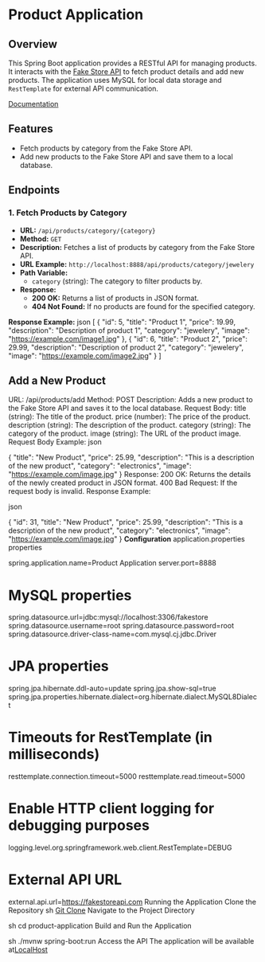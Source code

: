 # Product Application

## Overview

This Spring Boot application provides a RESTful API for managing products. It interacts with the [Fake Store API](https://fakestoreapi.com/) to fetch product details and add new products. The application uses MySQL for local data storage and `RestTemplate` for external API communication.

[Documentation](https://drive.google.com/file/d/1JB_nk6vO0RiwOv9XqgeyPwHK9dSafe78/view?usp=sharing)



## Features

- Fetch products by category from the Fake Store API.
- Add new products to the Fake Store API and save them to a local database.

## Endpoints

### 1. Fetch Products by Category

- **URL:** `/api/products/category/{category}`
- **Method:** `GET`
- **Description:** Fetches a list of products by category from the Fake Store API.
- **URL Example:** `http://localhost:8888/api/products/category/jewelery`
- **Path Variable:**
  - `category` (string): The category to filter products by.
- **Response:**
  - **200 OK:** Returns a list of products in JSON format.
  - **404 Not Found:** If no products are found for the specified category.

**Response Example:**
json
[
  {
    "id": 5,
    "title": "Product 1",
    "price": 19.99,
    "description": "Description of product 1",
    "category": "jewelery",
    "image": "https://example.com/image1.jpg"
  },
  {
    "id": 6,
    "title": "Product 2",
    "price": 29.99,
    "description": "Description of product 2",
    "category": "jewelery",
    "image": "https://example.com/image2.jpg"
  }
]
## Add a New Product 
URL: /api/products/add
Method: POST
Description: Adds a new product to the Fake Store API and saves it to the local database.
Request Body:
title (string): The title of the product.
price (number): The price of the product.
description (string): The description of the product.
category (string): The category of the product.
image (string): The URL of the product image.
Request Body Example:
json

{
  "title": "New Product",
  "price": 25.99,
  "description": "This is a description of the new product",
  "category": "electronics",
  "image": "https://example.com/image.jpg"
}
Response:
200 OK: Returns the details of the newly created product in JSON format.
400 Bad Request: If the request body is invalid.
Response Example:

json

{
  "id": 31,
  "title": "New Product",
  "price": 25.99,
  "description": "This is a description of the new product",
  "category": "electronics",
  "image": "https://example.com/image.jpg"
}
**Configuration**
application.properties
properties

spring.application.name=Product Application
server.port=8888

# MySQL properties
spring.datasource.url=jdbc:mysql://localhost:3306/fakestore
spring.datasource.username=root
spring.datasource.password=root
spring.datasource.driver-class-name=com.mysql.cj.jdbc.Driver

# JPA properties
spring.jpa.hibernate.ddl-auto=update
spring.jpa.show-sql=true
spring.jpa.properties.hibernate.dialect=org.hibernate.dialect.MySQL8Dialect

# Timeouts for RestTemplate (in milliseconds)
resttemplate.connection.timeout=5000
resttemplate.read.timeout=5000

# Enable HTTP client logging for debugging purposes
logging.level.org.springframework.web.client.RestTemplate=DEBUG

# External API URL
external.api.url=https://fakestoreapi.com
Running the Application
Clone the Repository
sh 
[Git Clone](https://github.com/bhupirao/Prospecta_Coding.git) 
Navigate to the Project Directory

sh
cd product-application
Build and Run the Application

sh
./mvnw spring-boot:run
Access the API
The application will be available at[LocalHost](http://localhost:8888) 
